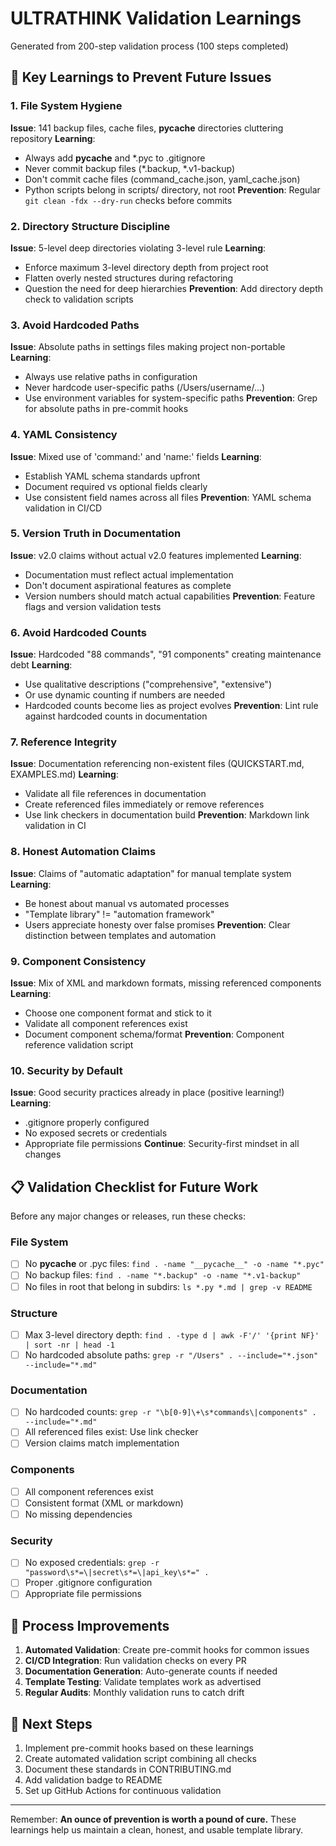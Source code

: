 # ULTRATHINK Validation Learnings

Generated from 200-step validation process (100 steps completed)

## 🔑 Key Learnings to Prevent Future Issues

### 1. File System Hygiene
**Issue**: 141 backup files, cache files, __pycache__ directories cluttering repository
**Learning**: 
- Always add __pycache__ and *.pyc to .gitignore
- Never commit backup files (*.backup, *.v1-backup)
- Don't commit cache files (command_cache.json, yaml_cache.json)
- Python scripts belong in scripts/ directory, not root
**Prevention**: Regular `git clean -fdx --dry-run` checks before commits

### 2. Directory Structure Discipline
**Issue**: 5-level deep directories violating 3-level rule
**Learning**:
- Enforce maximum 3-level directory depth from project root
- Flatten overly nested structures during refactoring
- Question the need for deep hierarchies
**Prevention**: Add directory depth check to validation scripts

### 3. Avoid Hardcoded Paths
**Issue**: Absolute paths in settings files making project non-portable
**Learning**:
- Always use relative paths in configuration
- Never hardcode user-specific paths (/Users/username/...)
- Use environment variables for system-specific paths
**Prevention**: Grep for absolute paths in pre-commit hooks

### 4. YAML Consistency
**Issue**: Mixed use of 'command:' and 'name:' fields
**Learning**:
- Establish YAML schema standards upfront
- Document required vs optional fields clearly
- Use consistent field names across all files
**Prevention**: YAML schema validation in CI/CD

### 5. Version Truth in Documentation
**Issue**: v2.0 claims without actual v2.0 features implemented
**Learning**:
- Documentation must reflect actual implementation
- Don't document aspirational features as complete
- Version numbers should match actual capabilities
**Prevention**: Feature flags and version validation tests

### 6. Avoid Hardcoded Counts
**Issue**: Hardcoded "88 commands", "91 components" creating maintenance debt
**Learning**:
- Use qualitative descriptions ("comprehensive", "extensive")
- Or use dynamic counting if numbers are needed
- Hardcoded counts become lies as project evolves
**Prevention**: Lint rule against hardcoded counts in documentation

### 7. Reference Integrity
**Issue**: Documentation referencing non-existent files (QUICKSTART.md, EXAMPLES.md)
**Learning**:
- Validate all file references in documentation
- Create referenced files immediately or remove references
- Use link checkers in documentation build
**Prevention**: Markdown link validation in CI

### 8. Honest Automation Claims
**Issue**: Claims of "automatic adaptation" for manual template system
**Learning**:
- Be honest about manual vs automated processes
- "Template library" != "automation framework"
- Users appreciate honesty over false promises
**Prevention**: Clear distinction between templates and automation

### 9. Component Consistency
**Issue**: Mix of XML and markdown formats, missing referenced components
**Learning**:
- Choose one component format and stick to it
- Validate all component references exist
- Document component schema/format
**Prevention**: Component reference validation script

### 10. Security by Default
**Issue**: Good security practices already in place (positive learning!)
**Learning**:
- .gitignore properly configured
- No exposed secrets or credentials
- Appropriate file permissions
**Continue**: Security-first mindset in all changes

## 📋 Validation Checklist for Future Work

Before any major changes or releases, run these checks:

### File System
- [ ] No __pycache__ or .pyc files: `find . -name "__pycache__" -o -name "*.pyc"`
- [ ] No backup files: `find . -name "*.backup" -o -name "*.v1-backup"`
- [ ] No files in root that belong in subdirs: `ls *.py *.md | grep -v README`

### Structure
- [ ] Max 3-level directory depth: `find . -type d | awk -F'/' '{print NF}' | sort -nr | head -1`
- [ ] No hardcoded absolute paths: `grep -r "/Users" . --include="*.json" --include="*.md"`

### Documentation
- [ ] No hardcoded counts: `grep -r "\b[0-9]\+\s*commands\|components" . --include="*.md"`
- [ ] All referenced files exist: Use link checker
- [ ] Version claims match implementation

### Components
- [ ] All component references exist
- [ ] Consistent format (XML or markdown)
- [ ] No missing dependencies

### Security
- [ ] No exposed credentials: `grep -r "password\s*=\|secret\s*=\|api_key\s*=" .`
- [ ] Proper .gitignore configuration
- [ ] Appropriate file permissions

## 🎯 Process Improvements

1. **Automated Validation**: Create pre-commit hooks for common issues
2. **CI/CD Integration**: Run validation checks on every PR
3. **Documentation Generation**: Auto-generate counts if needed
4. **Template Testing**: Validate templates work as advertised
5. **Regular Audits**: Monthly validation runs to catch drift

## 🚀 Next Steps

1. Implement pre-commit hooks based on these learnings
2. Create automated validation script combining all checks
3. Document these standards in CONTRIBUTING.md
4. Add validation badge to README
5. Set up GitHub Actions for continuous validation

---

Remember: **An ounce of prevention is worth a pound of cure.** 
These learnings help us maintain a clean, honest, and usable template library.
